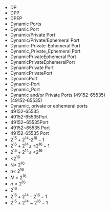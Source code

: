 - DP
- DPP
- DPEP
- Dynamic Ports
- Dynamic Port
- Dynamic/Private Port
- Dynamic/Private/Ephemeral Port
- Dynamic-Private-Ephemeral Port
- Dynamic_Private_Ephemeral Port
- DynamicPrivateEphemeral Port
- DynamicPrivateEphemeralPort
- DynamicPrivate Port
- DynamicPrivatePort
- DynamicPort
- Dynamic-Port
- Dynamic_Port
- Dynamic and/or Private Ports (49152-65535)
- (49152-65535)
- Dynamic, private or ephemeral ports
- 49152-65535
- 49152-65535Port
- 49152~65535Port
- 49152~65535 Port
- 49152-65535 Port
- $2^{15}+2^{14}$-$2^{16}-1$
- $2^{15}+2^{14}$≤ ≤$2^{16}-1$
- $2^{15}+2^{14}$≤ <$2^{16}$
- <$2^{16}$
- N< $2^{16}$
- n< $2^{16}$
- $N<2^{16}$
- $n<2^{16}$
- $2^{16}$
- $2^{15}+2^{14}$ - $2^{16}-1$
- $2^{15}+2^{14}$ ~ $2^{16}-1$